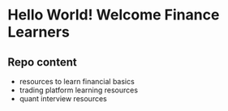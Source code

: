 # Hello World! Welcome Finance Learners

## Repo content
- resources to learn financial basics
- trading platform learning resources
- quant interview resources
